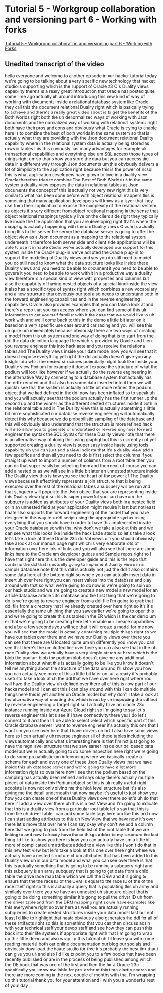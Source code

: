 
# Tutorial 5 - Workgroup collaboration and versioning part 6 - Working with forks

[Tutorial 5 - Workgroup collaboration and versioning part 6 - Working with Forks](https://community.hackolade.com/slides/slide/working-with-forks-59?fullscreen=1)

## Unedited transcript of the video

hello everyone and welcome to another episode in our hacker tutorial today we're going to be talking about a very specific new technology that hacket studio is supporting which is the support of Oracle 23 C's Duality views capability there's is a really great introduction that Oracle has posted quite some time ago actually uh around introducing this new kind of way of working with documents inside a relational database system like Oracle they call this the document relational Duality right which is basically trying to achieve and there's a really great video about is to get the benefits of the Both Worlds right both the uh denormalized ways of working with Json documents and the normalized way of working with relational systems right both have their pros and cons and obviously what Oracle is trying to enable here is to combine the best of both worlds in the same system so that is actually what they are providing with the Json document relational Duality capability where in the relational system data is actually being stored as rows in tables this this obviously has many advantages for example uh transactional capabilities and everything else um SQL access those types of things right um so that's how you store the data but you can access the data in a different way through Json documents um this obviously delivers a lot of Simplicity to the application right because this is the power of nosql this is what application developers have grown to love in a duality view Oracle therefore tries to combine The Best of Both Worlds uh in the same system a duality view exposes the data in relational tables as Json documents the concept of this is actually not very new right this is very similar to what has been done before with object relational mappers this is something that many application developers will know as a layer that they use from their application to expose the complexity of the relational system as objects it's very different from object relational mapping in the sense that object relational mappings typically live on the client side right they typically live inside the the application that you are developing right that's where the mapping is actually happening with the um Duality views Oracle is actually bring this to the server the server the database server is going to offer the object view as a Json document as a mapping to the relational system underneath it therefore both server side and client side applications will be able to use it in haate studio we've actually developed our support for this system inside the Oracle plug-in we've adapted the Oracle plug-in to support the modeling of Duality views and yes you do still need to model you do still need to know what the data structure looks like inside these Duality views and you need to be able to document it you need to be able to govern it you need to be able to work with it in a productive way a duality view therefore is a special kind of view with properties and columns but also the capability of having nested objects of a special kind inside the view it also has a specific type of syntax right which combines a new vocabulary and a new structure that obviously our tool also needs to understand both in the forward engineering capabilities and in the reverse engineering capabilities Oracle also provides examples that you can take a look at and there's a repo that you can access where you can find some of this uh information to get yourself familiar with it the case that we would like to uh work with and we'll come back to this in the demo a little bit later on is based on a very specific use case around car racing and you will see this uh quite um immediately because obviously there are two ways of creating a model from this uh system and one way of doing that is to start from the ddl the data definition language file which is provided by Oracle and then you reverse engineer this into hack aate and you receive the relational tables and The Duality views inside your data model now you will see that it doesn't expose everything yet right the ddl actually doesn't give you any insight into what the nested structures potentially might look like inside your Duality view Podium for example it doesn't expose the structure of what the podium will look like however if we actually do the reverse engineering in the alternative Way by connecting to a database system that actually has the ddl executed and that also has some data inserted into it then we will quickly see that the system is actually a little bit more refined the podium object that we had defined in the ddl now has been inflated so to speak uh and you will actually see that the podium actually has the first runner up the second up and the winner as the different nested structures inside it both in the relational table and in The Duality view this is actually something a little bit more sophisticated our database reverse engineering will automatically detect this why because we do probabilistic sampling of the database and this will obviously also understand that the structure is more refined hack will also allow you to generate or understand or reverse engineer forward engineer the syntax the SQL Syntax for these Duality views note that there is an alternative way of doing this using graphql but this is currently not yet supported creating a duality view is super easy inside haate using tools capability uh you can just add a view indicate that it's a duality view add a few specifics and then all you need to do is first select the columns if you straight up want to import a number of columns from a root table then you can do that super easily by selecting them and then next of course you can add a nested or as we will see in a little bit later an unnested structure inside The Duality view this is how you see the heart of the power of The Duality views because it effectively represents a join structure that is being executed over the rest of the relational tables a subquery will be run and that subquery will populate the Json object that you are representing inside this Duality view right so this is super powerful you can have um the subquery is added as attributes of your Duality views both in a nested field or in an unnested field as your application might require it last but not least haate also supports the forward engineering of the model that you have designed in this way to a ddl script using the appropriate syntax using everything that you should have in order to have this implemented inside your Oracle database so with that why don't we take a look at this and we can see what this looks like inside the hack Lade studio so let's take a look let's take a look at these Oracle 23c do Val views um you should obviously take a look at our manual page right which is very elaborate lots of information over here lots of links and you will also see that there are some links here to the Oracle um developer guides and Sample repos right so I have that right here this is the developer guide and this is the repo that contains the ddl that is actually going to implement Duality views in a sample database note that this ddl is actually not just the ddl it also contains some data here at the bottom right so where you can actually insert data in insert uh over here right you can insert values into the database and play around with that so what we're going to do now is we're going to spin up our hack studio and we are going to create a new model a new model for an article database article 23c database and the first thing that we're going to do is we're going to reverse engineer from a ddl file I'm going to grab that ddl file from a directory that I've already created over here right so it's it's essentially the same uh thing that you saw earlier we're going to open this and we're going to create this as tables in the ER which is the car demo um er that we're going to be creating here let's enable our lineage capabilities and after a few seconds you will see that it will create a model for me now you will see that the model is actually containing multiple things right so we have our tables over there and we have our Duality views over there you can see that these are U located quite um uh differently you know you can see that there's the um dotted line over here you can also see that in the uh race Duality view we actually have a very simple structure here which is the blob the podium blob the podium blob doesn't give me any additional information about what this is actually going to be like you know it doesn't tell me anything about the structure of the data um and I'll show you how you can actually see more of this a little bit later on but already it's probably useful to take a look at uh the ddl that we have over here right where you will have the Duality view uh defined over there all of this is now part of our hacka model and I can edit this I can play around with this I can do multiple things here this is yet another uh Oracle model but why don't I take a look at the alternative way of creating this which is not by uh inspecting the ddl but by reverse engineering a Target right so I actually have an oracle 23c instance running inside our Azure Cloud right so I'm going to say let's reverse engineer this let's see if I have connectivity there yes I do let's connect to it and then I'll be able to select select which specific part of this Oracle database server I want to reverse engineer it's actually this one that I want um you see over here that I have drivers uh but I also have some views here so I can actually uh reverse engineer all of these tables including the views automatically and what's interesting here is that I'm not just going to have the high level structure that we saw earlier inside our ddl based data model but we're actually going to do some inspection here right we're going to do some probabilistic um inferencing where we basically create a schema for each and every one of these Json Duality views that we have inside this uh database server and we're going to have a lot more information right so over here now I see that the podium based on the sampling has actually been refined and says okay there's actually multiple pieces of data inside this Podium object so this is uh really useful right accolate is now not only giving me the high level structure but it's also giving me the detail underneath that now maybe it's useful to just show you how you can create one of these Duality views over there so let's uh do that here I'll add a view over there uh this is a test View and I'm going to indicate that this is a duality view from a particular root table let's say that this is from the uh driver table I can add some table tags here um like this and now I can start adding attributes to this uh New View that we have now it's over there let's move that over here I can say okay why don't we add a column here that we going to pick from the field list of the root table that we are linking to and now I already have these things added to my structure the last thing I'd like to show you here is how you can actually have um a little bit more of complicated um attribute added to a view like this I won't do that in this new test view but let's take a look at this one over here right where we actually have a nested structure of um attributes that has been added to this Duality view uh in our data model and what you can see over there is that this is actually something that is going to be running a subquery right and this subquery is an array subquery that is going to get data from a child table the drive race map table which we call the DRM and it is going to ensure that the the race ID of the DRM is equal to the race ID of the of the race itself right so this is actually a query that is populating this uh array and similarly over there you we have an unnested uh structure object that is going to be doing something similar it's going to pull the driver ID uh from the driver table and from the DRM mapping right so we have examples like this everywhere right so over here as well you are actually running subqueries to create nested structures inside your data model last but not least I'd like to highlight that haate obviously also generates the ddl for all of these artifacts right so this is something that you can then discuss again with your technical staff your devop staff and see how they can push this back into their life systems if appropriate right with that I'm going to wrap up this little demo and also wrap up this tutorial uh I'll leave you with some reading material both our online documentation our blog our socials and obviously download the haate studio for free it's probably the best link that I can give you uh and also I'd like to point you to a few books that have been recently published or are in the process of being published among which the DB book that was one of the first and then the for J Oracle 23c specifically you know available for pre-order at this time elastic search and there are more coming in the next couple of months with that I'm wrapping up this tutorial thank you for your attention and I wish you a wonderful rest of your day